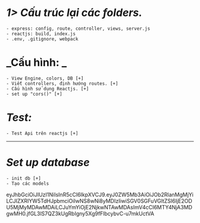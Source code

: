 # **_1> Cấu trúc lại các folders._**

    - express: config, route, controller, views, server.js
    - reactjs: build, index.js
    - .env, .gitignore, webpack

# **_Cấu hình: _**

    - View Engine, colors, DB [+]
    - Viết controllers, định hướng routes. [+]
    - Cấu hình sử dụng Reactjs. [+]
    - set up "cors()" [+]

# **_Test:_**

    - Test Api trên reactjs [+]

---

# **_Set up database_**

    - init db [+]
    - Tạo các models

eyJhbGciOiJIUzI1NiIsInR5cCI6IkpXVCJ9.eyJ0ZW5Mb3AiOiJOb2RlanMgMjYiLCJIZXRIYW5TdHJpbmciOiIwNS8wNi8yMDIzIiwiSGV0SGFuVGltZSI6IjE2ODU5MjMyMDAwMDAiLCJuYmYiOjE2NjkwNTAwMDAsImV4cCI6MTY4NjA3MDgwMH0.jfGL3lS7QZ3kUgRbIgny5Xg9fFlbcybvC-u7mkUctVA

